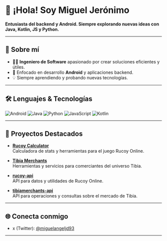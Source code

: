 # 👋 ¡Hola! Soy Miguel Jerónimo

**Entusiasta del backend y Android. Siempre explorando nuevas ideas con Java, Kotlin, JS y Python.**

---

## 🚀 Sobre mí

- 👨‍💻 **Ingeniero de Software** apasionado por crear soluciones eficientes y útiles.
- 🎯 Enfocado en desarrollo **Android** y aplicaciones backend.
- 💡 Siempre aprendiendo y probando nuevas tecnologías.

---

## 🛠️ Lenguajes & Tecnologías

![Android](https://img.shields.io/badge/Android-3DDC84?style=for-the-badge&logo=android&logoColor=white)
![Java](https://img.shields.io/badge/Java-ED8B00?style=for-the-badge&logo=java&logoColor=white)
![Python](https://img.shields.io/badge/Python-3776AB?style=for-the-badge&logo=python&logoColor=white)
![JavaScript](https://img.shields.io/badge/JavaScript-F7DF1E?style=for-the-badge&logo=javascript&logoColor=black)
![Kotlin](https://img.shields.io/badge/Kotlin-7F52FF?style=for-the-badge&logo=kotlin&logoColor=white)

---

## 🌟 Proyectos Destacados

- [**Rucoy Calculator**](https://github.com/MiguelJeronimo/RucoyCalculator)  
  Calculadora de stats y herramientas para el juego Rucoy Online.

- [**Tibia Merchants**](https://github.com/MiguelJeronimo/TibiaMerchants)  
  Herramientas y servicios para comerciantes del universo Tibia.

- [**rucoy-api**](https://github.com/MiguelJeronimo/rucoy-api)  
  API para datos y utilidades de Rucoy Online.

- [**tibiamerchants-api**](https://github.com/MiguelJeronimo/tibiamerchants-api)  
  API para operaciones y consultas sobre el mercado de Tibia.

---

## 🌐 Conecta conmigo

- x (Twitter): [@miguelangeljd93](https://x.com/miguelangeljd93)

---

<!-- Puedes agregar más secciones como estadísticas de GitHub, trofeos o una imagen/banner personalizado -->
